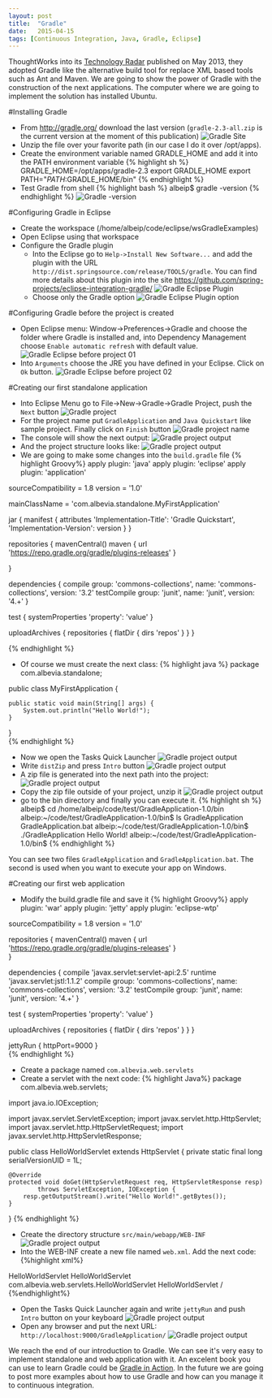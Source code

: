 ```yaml
---
layout: post
title:  "Gradle"
date:   2015-04-15
tags: [Continuous Integration, Java, Gradle, Eclipse]
---
```


ThoughtWorks into its [Technology Radar][1] published on May 2013, they adopted Gradle like the alternative build tool for replace XML based tools such as Ant and Maven.
We are going to show the power of Gradle with the construction of the next applications. The computer where we are going to implement the solution has installed Ubuntu.

#Installing Gradle
* From <http://gradle.org/> download the last version (`gradle-2.3-all.zip` is the current version at the moment of this publication)
  ![Gradle Site]({{site.url}}/assets/2015-04-15/gradle01.jpg)
* Unzip the file over your favorite path (in our case I do it over /opt/apps).
* Create the environment variable named GRADLE_HOME and add it into the PATH environment variable
    {% highlight sh %}
GRADLE_HOME=/opt/apps/gradle-2.3
export GRADLE_HOME
export PATH="$PATH:$GRADLE_HOME/bin"
    {% endhighlight %}
* Test Gradle from shell {% highlight bash %} albeip$ gradle -version {% endhighlight %}
  ![Gradle -version]({{site.url}}/assets/2015-04-15/gradle02.png)

#Configuring Gradle in Eclipse
* Create the workspace (/home/albeip/code/eclipse/wsGradleExamples)
* Open Eclipse using that workspace
* Configure the Gradle plugin
  * Into the Eclipse go to `Help->Install New Software...` and add the plugin with the URL `http://dist.springsource.com/release/TOOLS/gradle`. You can find more details about this plugin into the site <https://github.com/spring-projects/eclipse-integration-gradle/> ![Gradle Eclipse Plugin]({{site.url}}/assets/2015-04-15/gradle03.png)
  * Choose only the Gradle option ![Gradle Eclipse Plugin option]({{site.url}}/assets/2015-04-15/gradle04.png)

#Configuring Gradle before the project is created
* Open Eclipse menu: Window->Preferences->Gradle and choose the folder where Gradle is installed and, into Dependency Management choose `Enable automatic refresh` with default value.  ![Gradle Eclipse before project 01]({{site.url}}/assets/2015-04-15/gradle05.png)
* Into `Arguments` choose the JRE you have defined in your Eclipse. Click on `Ok` button. ![Gradle Eclipse before project 02]({{site.url}}/assets/2015-04-15/gradle06.png)

#Creating our first standalone application

* Into Eclipse Menu go to File->New->Gradle->Gradle Project, push the `Next` button ![Gradle project]({{site.url}}/assets/2015-04-15/gradle07.png)
* For the project name put `GradleApplication` and `Java Quickstart` like sample project. Finally click on `Finish` button ![Gradle project name]({{site.url}}/assets/2015-04-15/gradle08.png)
* The console will show the next output: ![Gradle project output]({{site.url}}/assets/2015-04-15/gradle09.png)
* And the project structure looks like: ![Gradle project output]({{site.url}}/assets/2015-04-15/gradle10.png)
* We are going to make some changes into the `build.gradle` file
  {% highlight Groovy%}
apply plugin: 'java'
apply plugin: 'eclipse'
apply plugin: 'application'

sourceCompatibility = 1.8
version = '1.0'

mainClassName = 'com.albevia.standalone.MyFirstApplication'

jar {
    manifest {
        attributes 'Implementation-Title': 'Gradle Quickstart', 'Implementation-Version': version
    }
}

repositories {
    mavenCentral()
    maven {
      url 'https://repo.gradle.org/gradle/plugins-releases'
    }
    
}

dependencies {
    compile group: 'commons-collections', name: 'commons-collections', version: '3.2'
    testCompile group: 'junit', name: 'junit', version: '4.+'
}

test {
    systemProperties 'property': 'value'
}

uploadArchives {
    repositories {
       flatDir {
           dirs 'repos'
       }
    }
}

  {% endhighlight %}
* Of course we must create the next class:
  {% highlight java %}
package com.albevia.standalone;

public class MyFirstApplication {

	public static void main(String[] args) {
		System.out.println("Hello World!");
	}

}  
  {% endhighlight %}
* Now we open the Tasks Quick Launcher ![Gradle project output]({{site.url}}/assets/2015-04-15/gradle11.png)
* Write `distZip` and press `Intro` button ![Gradle project output]({{site.url}}/assets/2015-04-15/gradle12.png)
* A zip file is generated into the next path into the project: ![Gradle project output]({{site.url}}/assets/2015-04-15/gradle13.png)
* Copy the zip file outside of your project, unzip it ![Gradle project output]({{site.url}}/assets/2015-04-15/gradle14.png)
* go to the bin directory and finally you can execute it.
  {% highlight sh %}
  albeip$ cd /home/albeip/code/test/GradleApplication-1.0/bin 
albeip:~/code/test/GradleApplication-1.0/bin$ ls
GradleApplication  GradleApplication.bat
albeip:~/code/test/GradleApplication-1.0/bin$ ./GradleApplication
Hello World!
albeip:~/code/test/GradleApplication-1.0/bin$ 
  {% endhighlight %}
  
You can see two files `GradleApplication` and `GradleApplication.bat`. The second is used when you want to execute your app on Windows.  
  

#Creating our first web application

* Modify the build.gradle file and save it
  {% highlight Groovy%}
apply plugin: 'war'
apply plugin: 'jetty'
apply plugin: 'eclipse-wtp'

sourceCompatibility = 1.8
version = '1.0'

repositories {
    mavenCentral()
    maven {
      url 'https://repo.gradle.org/gradle/plugins-releases'
    }    
}

dependencies {
    compile 'javax.servlet:servlet-api:2.5'
    runtime 'javax.servlet:jstl:1.1.2'
    compile group: 'commons-collections', name: 'commons-collections', version: '3.2'
    testCompile group: 'junit', name: 'junit', version: '4.+'
}

test {
    systemProperties 'property': 'value'
}

uploadArchives {
    repositories {
       flatDir {
           dirs 'repos'
       }
    }
}

jettyRun {
  httpPort=9000
}  
  {% endhighlight %}

* Create a package named `com.albevia.web.servlets`
* Create a servlet with the next code:
  {% highlight Java%}
package com.albevia.web.servlets;

import java.io.IOException;

import javax.servlet.ServletException;
import javax.servlet.http.HttpServlet;
import javax.servlet.http.HttpServletRequest;
import javax.servlet.http.HttpServletResponse;

public class HelloWorldServlet extends HttpServlet {
	private static final long serialVersionUID = 1L;

	@Override
	protected void doGet(HttpServletRequest req, HttpServletResponse resp)
			throws ServletException, IOException {
		resp.getOutputStream().write("Hello World!".getBytes());
	}
}
  {% endhighlight %}
* Create the directory structure `src/main/webapp/WEB-INF` ![Gradle project output]({{site.url}}/assets/2015-04-15/gradle15.png)
* Into the WEB-INF create a new file named `web.xml`. Add the next code:
  {%highlight xml%}
<?xml version="1.0" encoding="UTF-8"?>
<web-app version="2.5" xmlns="http://java.sun.com/xml/ns/javaee"
xmlns:xsi="http://www.w3.org/2001/XMLSchema-instance"
xsi:schemaLocation="http://java.sun.com/xml/ns/javaee http://java.sun.com/xml/ns/javaee/web-app_2_5.xsd">
  <servlet>
    <display-name>HelloWorldServlet</display-name>
    <servlet-name>HelloWorldServlet</servlet-name>
    <servlet-class>com.albevia.web.servlets.HelloWorldServlet</servlet-class>
  </servlet>
  <servlet-mapping>
    <servlet-name>HelloWorldServlet</servlet-name>
    <url-pattern>/</url-pattern>
  </servlet-mapping>
</web-app>
  {%endhighlight%}
* Open the Tasks Quick Launcher again and write `jettyRun` and push `Intro` button on your keyboard ![Gradle project output]({{site.url}}/assets/2015-04-15/gradle16.png)
* Open any browser and put the next URL: `http://localhost:9000/GradleApplication/` ![Gradle project output]({{site.url}}/assets/2015-04-15/gradle17.png)


We reach the end of our introduction to Gradle. We can see it's very easy to implement standalone and web application with it.
An excelent book you can use to learn Gradle could be [Gradle in Action][2].
In the future we are going to post more examples about how to use Gradle and how can you manage it to continuous integration.


[1]: http://www.thoughtworks.com/radar/tools/gradle
[2]: http://www.amazon.com/gp/product/1617291307/ref=as_li_tl?ie=UTF8&camp=1789&creative=9325&creativeASIN=1617291307&linkCode=as2&tag=wwwalbeviacom-20&linkId=NTM7FQ225HOU2QSA